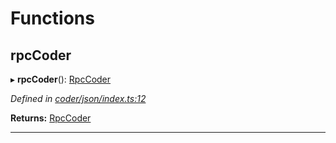 

# Functions

<a id="rpccoder"></a>

##  rpcCoder

▸ **rpcCoder**(): [RpcCoder](_coder_json_types_d_.md#rpccoder)

*Defined in [coder/json/index.ts:12](https://github.com/polkadot-js/api/blob/fd596a1/packages/api-provider/src/coder/json/index.ts#L12)*

**Returns:** [RpcCoder](_coder_json_types_d_.md#rpccoder)

___

